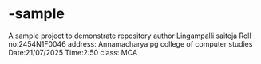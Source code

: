 # -sample
A sample project to demonstrate repository
author Lingampalli saiteja
Roll no:2454N1F0046
address: Annamacharya pg college of computer studies
Date:21/07/2025
Time:2:50
class: MCA
